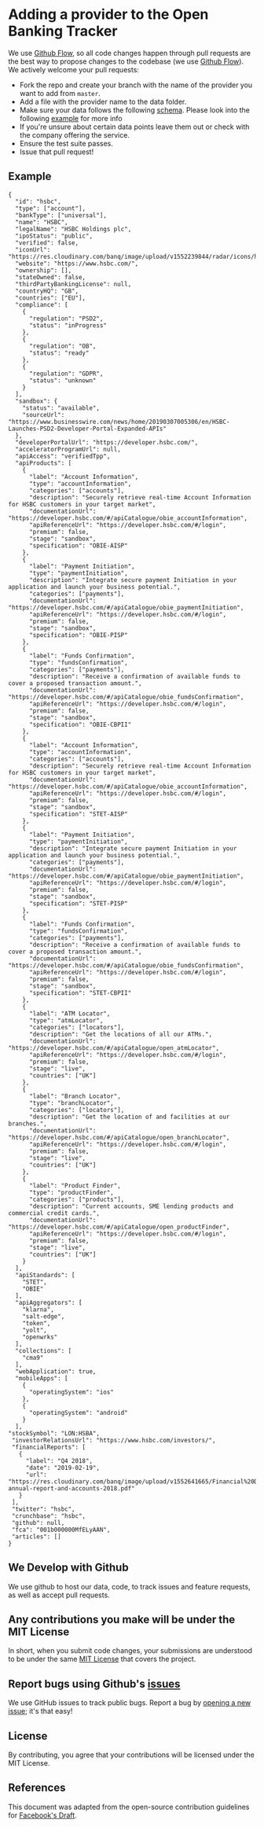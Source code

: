 # Adding a provider to the Open Banking Tracker

We use [Github Flow](https://guides.github.com/introduction/flow/index.html), so all code changes happen through pull requests
are the best way to propose changes to the codebase (we use [Github Flow](https://guides.github.com/introduction/flow/index.html)). We actively welcome your pull requests:

- Fork the repo and create your branch with the name of the provider you want to add from `master`.
- Add a file with the provider name to the data folder.
- Make sure your data follows the following [schema](https://github.com/apideck-io/open-banking-tracker-data/blob/master/schema.json). Please look into the following [example](https://github.com/apideck-io/open-banking-tracker-data/blob/master/example.json) for more info
- If you're unsure about certain data points leave them out or check with the company offering the service.
- Ensure the test suite passes.
- Issue that pull request!

## Example

```
{
  "id": "hsbc",
  "type": ["account"],
  "bankType": ["universal"],
  "name": "HSBC",
  "legalName": "HSBC Holdings plc",
  "ipoStatus": "public",
  "verified": false,
  "iconUrl": "https://res.cloudinary.com/banq/image/upload/v1552239844/radar/icons/hsbc.svg",
  "website": "https://www.hsbc.com/",
  "ownership": [],
  "stateOwned": false,
  "thirdPartyBankingLicense": null,
  "countryHQ": "GB",
  "countries": ["EU"],
  "compliance": [
    { 
      "regulation": "PSD2",
      "status": "inProgress"
    },
    { 
      "regulation": "OB",
      "status": "ready"
    },
    {
      "regulation": "GDPR",
      "status": "unknown"
    }
  ],
  "sandbox": {
    "status": "available",
    "sourceUrl": "https://www.businesswire.com/news/home/20190307005306/en/HSBC-Launches-PSD2-Developer-Portal-Expanded-APIs"
  },
  "developerPortalUrl": "https://developer.hsbc.com/",
  "acceleratorProgramUrl": null,
  "apiAccess": "verifiedTpp",
  "apiProducts": [
    {
      "label": "Account Information",
      "type": "accountInformation",
      "categories": ["accounts"],
      "description": "Securely retrieve real-time Account Information for HSBC customers in your target market",
      "documentationUrl": "https://developer.hsbc.com/#/apiCatalogue/obie_accountInformation",
      "apiReferenceUrl": "https://developer.hsbc.com/#/login",
      "premium": false,
      "stage": "sandbox",
      "specification": "OBIE-AISP"
    },
    {
      "label": "Payment Initiation",
      "type": "paymentInitiation",
      "description": "Integrate secure payment Initiation in your application and launch your business potential.",
      "categories": ["payments"],
      "documentationUrl": "https://developer.hsbc.com/#/apiCatalogue/obie_paymentInitiation",
      "apiReferenceUrl": "https://developer.hsbc.com/#/login",
      "premium": false,
      "stage": "sandbox",
      "specification": "OBIE-PISP"
    },
    {
      "label": "Funds Confirmation",
      "type": "fundsConfirmation",
      "categories": ["payments"],
      "description": "Receive a confirmation of available funds to cover a proposed transaction amount.",
      "documentationUrl": "https://developer.hsbc.com/#/apiCatalogue/obie_fundsConfirmation",
      "apiReferenceUrl": "https://developer.hsbc.com/#/login",
      "premium": false,
      "stage": "sandbox",
      "specification": "OBIE-CBPII"
    },
    {
      "label": "Account Information",
      "type": "accountInformation",
      "categories": ["accounts"],
      "description": "Securely retrieve real-time Account Information for HSBC customers in your target market",
      "documentationUrl": "https://developer.hsbc.com/#/apiCatalogue/obie_accountInformation",
      "apiReferenceUrl": "https://developer.hsbc.com/#/login",
      "premium": false,
      "stage": "sandbox",
      "specification": "STET-AISP"
    },
    {
      "label": "Payment Initiation",
      "type": "paymentInitiation",
      "description": "Integrate secure payment Initiation in your application and launch your business potential.",
      "categories": ["payments"],
      "documentationUrl": "https://developer.hsbc.com/#/apiCatalogue/obie_paymentInitiation",
      "apiReferenceUrl": "https://developer.hsbc.com/#/login",
      "premium": false,
      "stage": "sandbox",
      "specification": "STET-PISP"
    },
    {
      "label": "Funds Confirmation",
      "type": "fundsConfirmation",
      "categories": ["payments"],
      "description": "Receive a confirmation of available funds to cover a proposed transaction amount.",
      "documentationUrl": "https://developer.hsbc.com/#/apiCatalogue/obie_fundsConfirmation",
      "apiReferenceUrl": "https://developer.hsbc.com/#/login",
      "premium": false,
      "stage": "sandbox",
      "specification": "STET-CBPII"
    },
    {
      "label": "ATM Locator",
      "type": "atmLocator",
      "categories": ["locators"],
      "description": "Get the locations of all our ATMs.",
      "documentationUrl": "https://developer.hsbc.com/#/apiCatalogue/open_atmLocator",
      "apiReferenceUrl": "https://developer.hsbc.com/#/login",
      "premium": false,
      "stage": "live",
      "countries": ["UK"]
    },
    {
      "label": "Branch Locator",
      "type": "branchLocator",
      "categories": ["locators"],
      "description": "Get the location of and facilities at our branches.",
      "documentationUrl": "https://developer.hsbc.com/#/apiCatalogue/open_branchLocator",
      "apiReferenceUrl": "https://developer.hsbc.com/#/login",
      "premium": false,
      "stage": "live",
      "countries": ["UK"]
    },
    {
      "label": "Product Finder",
      "type": "productFinder",
      "categories": ["products"],
      "description": "Current accounts, SME lending products and commercial credit cards.",
      "documentationUrl": "https://developer.hsbc.com/#/apiCatalogue/open_productFinder",
      "apiReferenceUrl": "https://developer.hsbc.com/#/login",
      "premium": false,
      "stage": "live",
      "countries": ["UK"]
    }
  ],
  "apiStandards": [
    "STET",
    "OBIE"
  ],
  "apiAggregators": [
    "klarna",
    "salt-edge",
    "token",
    "yolt",
    "openwrks"
  ],
  "collections": [
    "cma9"
  ],
  "webApplication": true,
  "mobileApps": [
    {
      "operatingSystem": "ios"
    },
    {
      "operatingSystem": "android"
    }
  ],
"stockSymbol": "LON:HSBA",
 "investorRelationsUrl": "https://www.hsbc.com/investors/",
 "financialReports": [
   {
     "label": "Q4 2018",
     "date": "2019-02-19",
     "url": "https://res.cloudinary.com/banq/image/upload/v1552641665/Financial%20Data/HSBC-annual-report-and-accounts-2018.pdf"
   }
 ],
 "twitter": "hsbc",
 "crunchbase": "hsbc",
 "github": null,
 "fca": "001b000000MfELyAAN",
 "articles": []
}
```

## We Develop with Github

We use github to host our data, code, to track issues and feature requests, as well as accept pull requests.

## Any contributions you make will be under the MIT License

In short, when you submit code changes, your submissions are understood to be under the same [MIT License](http://choosealicense.com/licenses/mit/) that covers the project. 

## Report bugs using Github's [issues](https://github.com/apideck-io/open-banking-tracker-data/issues)

We use GitHub issues to track public bugs. Report a bug by [opening a new issue](https://github.com/apideck-io/open-banking-tracker-data/issues); it's that easy!

## License

By contributing, you agree that your contributions will be licensed under the MIT License.

## References

This document was adapted from the open-source contribution guidelines for [Facebook's Draft](https://github.com/facebook/draft-js/blob/a9316a723f9e918afde44dea68b5f9f39b7d9b00/CONTRIBUTING.md).
